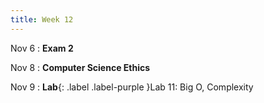 ```yaml
---
title: Week 12
---
```


Nov 6
: **Exam 2** 
  
Nov 8
: **Computer Science Ethics**

Nov 9
: **Lab**{: .label .label-purple }Lab 11: Big O, Complexity